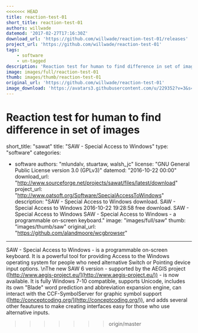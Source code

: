 ```yaml
---
<<<<<<< HEAD
title: reaction-test-01
short_title: reaction-test-01
authors: willwade
datemod: '2017-02-27T17:16:30Z'
download_url: 'https://github.com/willwade/reaction-test-01/releases'
project_url: 'https://github.com/willwade/reaction-test-01'
tags:
    - software
    - un-tagged
description: 'Reaction test for human to find difference in set of images'
image: images/full/reaction-test-01
thumb: images/thumb/reaction-test-01
original_url: 'https://github.com/willwade/reaction-test-01'
image_download: 'https://avatars3.githubusercontent.com/u/229352?v=3&s=40'
---
```

Reaction test for human to find difference in set of images
=======
short_title: "sawat" 
title: "SAW - Special Access to Windows" 
type: "software" 
categories:
- software
authors: "mlundalv, stuartaw, walsh_jc" 
license: "GNU General Public License version 3.0 (GPLv3)" 
datemod: "2016-10-22 00:00" 
download_url: "http://www.sourceforge.net/projects/sawat/files/latest/download" 
project_url: "http://www.oatsoft.org/Software/SpecialAccessToWindows" 
description: "SAW - Special Access to Windows download. SAW - Special Access to Windows
2016-10-22 19:28:58 free download. SAW - Special Access to Windows
SAW - Special Access to Windows - a programmable on-screen keyboard." 
image: "images/full/saw" 
thumb: "images/thumb/saw" 
original_url: "https://github.com/alandmoore/wcgbrowser" 

---
SAW - Special Access to Windows - is a programmable on-screen keyboard.
It is a powerful tool for providing Access to the Windows operating system
for people who need alternative Switch or Pointing device input options.
\nThe new SAW 6 version - supported by the AEGIS project
([http://www.aegis-project.eu/](http://www.aegis-project.eu/)) - is now
available. It is fully Windows 7-10 compatible, supports Unicode,
includes its own \"Blade\" word prediction and abbreviation expansion engine,
can interact with the CCF-SymbolServer for graphic symbol support
([http://conceptcoding.org/](http://conceptcoding.org/)), and adds several
other feautures to make creating interfaces easy for those who use alternative
inputs.
>>>>>>> origin/master
